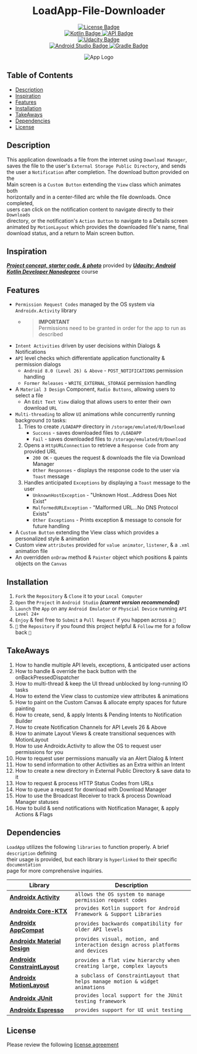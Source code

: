 <h1 align="center"> LoadApp-File-Downloader </h1>

<p align="center">
    <a href="https://bumptech.github.io/glide/dev/open-source-licenses.html">
        <img alt="License Badge" src="https://img.shields.io/badge/License-Open--Source-LightBlue?style=plastic&logo=ReadMe&logoColor=6495ed&color=6495ed">
        </a></br>
    <a href="https://kotlinlang.org/docs/android-overview.html">
        <img alt="Kotlin Badge" src="https://img.shields.io/badge/Kotlin-100%25-LightPurple?style=plastic&logo=Kotlin&color=%238c53c6&link=https%3A%2F%2Fkotlinlang.org%2Fdocs%2Fandroid-overview.html"/>
        </a>
    <a href="https://developer.android.com/tools/releases/platforms">
        <img alt="API Badge" src="https://img.shields.io/badge/API-24_–_33-LightGreen?style=plastic&logo=Android&color=%2374d77c"/>
        </a></br>
    <a href="https://www.udacity.com/course/android-kotlin-developer-nanodegree--nd940">
        <img alt="Udacity Badge" src="https://img.shields.io/badge/Udacity-Android_Kotlin_Developer_Nanodegree-MediumPurple?style=plastic&logo=Udacity&logoColor=%236533cb&label=Udacity&color=%236533cb"/>
        </a></br>
    <a href="https://developer.android.com/studio/releases">
        <img alt="Android Studio Badge" src="https://img.shields.io/badge/Android_Studio_Giraffe-2022.3.1-Yellow?style=plastic&logo=Android%20Studio&color=%23ffff00"/>
        </a>
    <a href="https://gradle.org/releases/">
        <img alt="Gradle Badge" src="https://img.shields.io/badge/Gradle-7.5-Aqua?style=plastic&logo=Gradle&logoColor=%234DC9C0&color=%234DC9C0">
        </a>
</p>

<p align="center">
    <img src="https://github.com/SVENTRIPIKAL/LoadApp-File-Downloader/assets/90730468/153a0273-031a-4611-b5db-d93351f4a9a3" alt="App Logo"/>
</p>

## Table of Contents
- [Description](#description)
- [Inspiration](#inspiration)
- [Features](#features)
- [Installation](#installation)
- [TakeAways](#takeaways)
- [Dependencies](#dependencies)
- [License](#license)

## Description
This application downloads a file from the internet using `Download Manager`,  
saves the file to the user's `External Storage Public Directory`, and sends  
the user a `Notification` after completion. The download button provided on the  
Main screen is a `Custom Button` extending the `View` class which animates both  
horizontally and in a center-filled arc while the file downloads. Once completed,  
users can click on the notification content to navigate directly to their `Downloads`  
directory, or the notification's `Action Button` to navigate to a Details screen  
animated by `MotionLayout` which provides the downloaded file's name, final  
download status, and a return to Main screen button.

## Inspiration
[***Project concept, starter code, & photo***](https://github.com/udacity/nd940-c3-advanced-android-programming-project-starter) provided by [***Udacity: Android Kotlin Developer Nanodegree***](https://www.udacity.com/course/android-kotlin-developer-nanodegree--nd940) course

## Features
- `Permission Request Codes` managed by the OS system via `Androidx.Activity` library
    - > **IMPORTANT**  
      > Permissions need to be granted in order for the app to run as described
- `Intent Activities` driven by user decisions within Dialogs & Notifications
- `API` level checks which differentiate application functionality & permission dialogs
    - `Android 8.0 (Level 26) & Above` - `POST_NOTIFICATIONS` permission handling
    - `Former Releases` - `WRITE_EXTERNAL_STORAGE` permission handling
- A `Material 3 Design` Component, `Radio Buttons`, allowing users to select a file
    - An `Edit Text View` dialog that allows users to enter their own download `URL` 
- `Multi-threading` to allow `UI` animations while concurrently running background `IO` tasks:
    1. Tries to create `/LOADAPP` directory in `/storage/emulated/0/Download`
        - `Success` - saves downloaded files to `/LOADAPP`
        - `Fail` - saves downloaded files to `/storage/emulated/0/Download`
    2. Opens a `HttpURLConnection` to retrieve a `Response Code` from any provided URL
        - `200 OK` - queues the request & downloads the file via Download Manager
        - `Other Responses` - displays the response code to the user via `Toast` message
    3. Handles anticipated `Exceptions` by displaying a `Toast` message to the user
        - `UnknownHostException` - "Unknown Host...Address Does Not Exist"
        - `MalformedURLException` - "Malformed URL...No DNS Protocol Exists"
        - `Other Exceptions` - Prints exception & message to console for future handling
- A `Custom Button` extending the View class which provides a personalized style & animation
- Custom view `attributes` provided for `value animator`, `listener`, & a `.xml` animation file
- An overridden `onDraw` method & `Painter` object which positions & paints objects on the `Canvas`

## Installation
1. `Fork` the `Repository` & `Clone` it to your `Local Computer`
2. `Open` the `Project` in `Android Studio` ***(current version recommended)***
3. `Launch` the `App` on any `Android Emulator` or `Physcial Device` running `API Level 24+`
4. `Enjoy` & feel free to `Submit` a `Pull Request` if you happen across a `🐛`
5. `🌟` the `Repository` if you found this project helpful & `Follow` me for a follow back `🤝`

## TakeAways
1. How to handle multiple API levels, exceptions, & anticipated user actions
2. How to handle & override the back button with the onBackPressedDispatcher
3. How to multi-thread & keep the UI thread unblocked by long-running IO tasks
4. How to extend the View class to customize view attributes & animations
5. How to paint on the Custom Canvas & allocate empty spaces for future painting
6. How to create, send, & apply Intents & Pending Intents to Notification Builder
7. How to create Notification Channels for API Levels 26 & Above
8. How to animate Layout Views & create transitional sequences with MotionLayout
9. How to use Androidx.Activity to allow the OS to request user permissions for you
10. How to request user permissions manually via an Alert Dialog & Intent
11. How to send information to other Activities as an Extra within an Intent
12. How to create a new directory in External Public Directory & save data to it
13. How to request & process HTTP Status Codes from URLs
14. How to queue a request for download with Download Manager
15. How to use the Broadcast Receiver to track & process Download Manager statuses
16. How to build & send notifications with Notification Manager, & apply Actions & Flags

## Dependencies
`LoadApp` utilizes the following `libraries` to function properly. A brief `description` defining  
their usage is provided, but each library is `hyperlinked` to their specific `documentation`  
page for more comprehensive inquiries.

| **Library** | **Description** |
| ------ | ------ |
|[**Androidx Activity**](https://developer.android.com/jetpack/androidx/releases/activity)|`allows the OS system to manage permission request codes`|
|[**Androidx Core-KTX**](https://developer.android.com/kotlin/ktx#core)|`provides Kotlin support for Android Framework & Support Libraries`|
|[**Androidx AppCompat**](https://developer.android.com/jetpack/androidx/releases/appcompat)|`provides backwards compatibility for older API levels`|
|[**Androidx Material Design**](https://developer.android.com/develop/ui/views/theming/look-and-feel)|`provides visual, motion, and interaction design across platforms and devices`|
|[**Androidx ConstraintLayout**](https://developer.android.com/develop/ui/views/layout/constraint-layout)| `provides a flat view hierarchy when creating large, complex layouts`|
|[**Androidx MotionLayout**](https://developer.android.com/develop/ui/views/animations/motionlayout)| `a subclass of ConstraintLayout that helps manage motion & widget animations`|
|[**Androidx JUnit**](https://developer.android.com/training/testing/local-tests)|`provides local support for the JUnit testing framework`|
|[**Androidx Espresso**](https://developer.android.com/training/testing/local-tests)|`provides support for UI unit testing`| 

## License
Please review the following [license agreement](https://bumptech.github.io/glide/dev/open-source-licenses.html)
